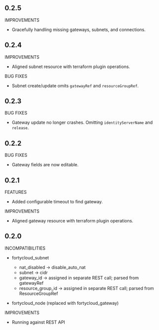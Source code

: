 ## 0.2.5

IMPROVEMENTS

  * Gracefully handling missing gateways, subnets, and connections.

## 0.2.4

IMPROVEMENTS

  * Aligned subnet resource with terraform plugin operations.

BUG FIXES

  * Subnet create/update omits `gatewayRef` and `resourceGroupRef`.

## 0.2.3

BUG FIXES

  * Gateway update no longer crashes. Omitting `identityServerName` and `release`.

## 0.2.2

BUG FIXES

  * Gateway fields are now editable.

## 0.2.1

FEATURES

  * Added configurable timeout to find gateway.

IMPROVEMENTS

  * Aligned gateway resource with terraform plugin operations. 

## 0.2.0

INCOMPATIBILITIES

  * fortycloud_subnet
    * nat_disabled      -> disable_auto_nat
    * subnet            -> cidr
    * gateway_id        -> assigned in separate REST call; parsed from gatewayRef
    * resource_group_id -> assigned in separate REST call; parsed from ResourceGroupRef
    
  * fortycloud_node (replaced with fortycloud_gateway)

IMPROVEMENTS

  * Running against REST API
